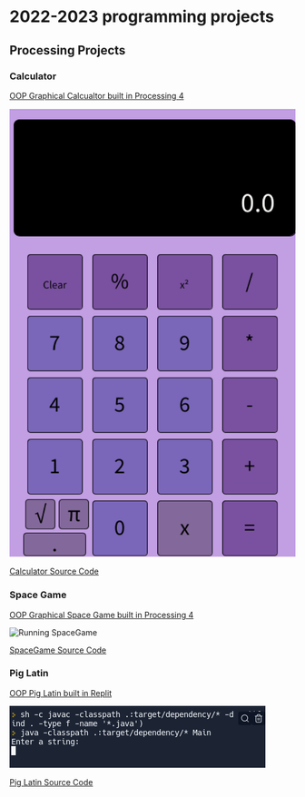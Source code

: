 # 2022-2023 programming projects

## Processing Projects 

### Calculator

[OOP Graphical Calcualtor built in Processing 4]()

![Running Calculator](https://github.com/banananabusiness/programmingportfolio2022-2023/blob/main/images/calc.png?raw=true)

[Calculator Source Code](https://github.com/banananabusiness/programmingportfolio2022-2023/tree/main/src/calc)

### Space Game

[OOP Graphical Space Game built in Processing 4]()

![Running SpaceGame]()

[SpaceGame Source Code]()

### Pig Latin

[OOP Pig Latin built in Replit]()

![Running Pig Latin](https://github.com/banananabusiness/programmingportfolio2022-2023/blob/main/images/piglatin.png)

[Pig Latin Source Code](https://github.com/banananabusiness/programmingportfolio2022-2023/blob/main/src/pig%20latin)
